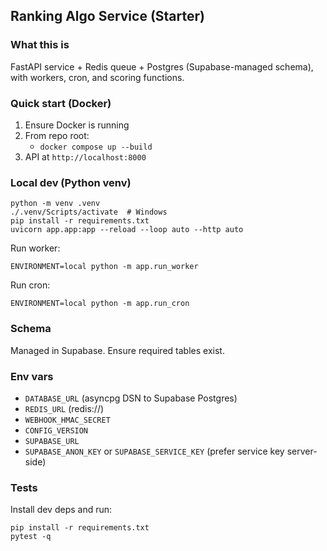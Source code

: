 ## Ranking Algo Service (Starter)

### What this is
FastAPI service + Redis queue + Postgres (Supabase-managed schema), with workers, cron, and scoring functions.

### Quick start (Docker)
1. Ensure Docker is running
2. From repo root:
   - `docker compose up --build`
3. API at `http://localhost:8000`

### Local dev (Python venv)
```
python -m venv .venv
./.venv/Scripts/activate  # Windows
pip install -r requirements.txt
uvicorn app.app:app --reload --loop auto --http auto
```

Run worker:
```
ENVIRONMENT=local python -m app.run_worker
```

Run cron:
```
ENVIRONMENT=local python -m app.run_cron
```

### Schema
Managed in Supabase. Ensure required tables exist.

### Env vars
- `DATABASE_URL` (asyncpg DSN to Supabase Postgres)
- `REDIS_URL` (redis://)
- `WEBHOOK_HMAC_SECRET`
- `CONFIG_VERSION`
 - `SUPABASE_URL`
 - `SUPABASE_ANON_KEY` or `SUPABASE_SERVICE_KEY` (prefer service key server-side)

### Tests
Install dev deps and run:
```
pip install -r requirements.txt
pytest -q
```


